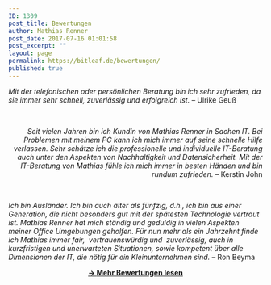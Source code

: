 ```yaml
---
ID: 1309
post_title: Bewertungen
author: Mathias Renner
post_date: 2017-07-16 01:01:58
post_excerpt: ""
layout: page
permalink: https://bitleaf.de/bewertungen/
published: true
---
```

<span class="lesscontent"><em>Mit der telefonischen oder persönlichen Beratung bin ich sehr zufrieden, da sie immer sehr schnell, zuverlässig und erfolgreich ist.</em>
– Ulrike Geuß
</span>

&nbsp;
<p style="text-align: right;"><span class="lesscontent"><em>Seit vielen Jahren bin ich Kundin von Mathias Renner in Sachen IT. Bei Problemen mit meinem PC kann ich mich immer auf seine schnelle Hilfe verlassen. Sehr schätze ich die professionelle und individuelle IT-Beratung auch unter den Aspekten von Nachhaltigkeit und Datensicherheit. Mit der IT-Beratung von Mathias fühle ich mich immer in besten Händen und bin rundum zufrieden.</em>
– Kerstin John</span></p>
&nbsp;

<em>Ich bin Ausländer. Ich bin auch älter als fünfzig, d.h., ich bin aus einer Generation, die nicht besonders gut mit der spätesten Technologie vertraut ist. Mathias Renner hat mich ständig und geduldig in vielen Aspekten meiner Office Umgebungen geholfen. Für nun mehr als ein Jahrzehnt finde ich Mathias immer fair,  vertrauenswürdig und  zuverlässig, auch in kurzfristigen und unerwarteten Situationen, sowie kompetent über alle Dimensionen der IT, die nötig für ein Kleinunternehmen sind.</em>
– Ron Beyma
<p style="text-align: center;"><a href="https://www.google.de/maps/place/Bitleaf+-+Sustainable+IT-Service/@52.4830036,13.3590427,17z/data=!4m5!3m4!1s0x47a8503e2a8b58b3:0xfb19788757bfd107!8m2!3d52.4830004!4d13.3612314" target="_blank" rel="noopener"><strong>-&gt; </strong><strong>Mehr Bewertungen lesen</strong> </a></p>
&nbsp;